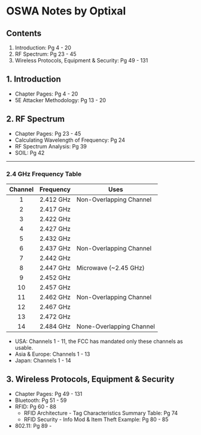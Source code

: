 # OSWA Notes by Optixal

## Contents
1. Introduction: Pg 4 - 20
2. RF Spectrum: Pg 23 - 45
3. Wireless Protocols, Equipment & Security: Pg 49 - 131

## 1. Introduction
* Chapter Pages: Pg 4 - 20
* 5E Attacker Methodology: Pg 13 - 20

## 2. RF Spectrum
* Chapter Pages: Pg 23 - 45
* Calculating Wavelength of Frequency: Pg 24
* RF Spectrum Analysis: Pg 39
* SOIL: Pg 42
---
### 2.4 GHz Frequency Table

| Channel | Frequency | Uses
|:-------:| ---------:| -----------------------
| 1       | 2.412 GHz | Non-Overlapping Channel
| 2       | 2.417 GHz |
| 3       | 2.422 GHz |
| 4       | 2.427 GHz |
| 5       | 2.432 GHz |
| 6       | 2.437 GHz | Non-Overlapping Channel
| 7       | 2.442 GHz |
| 8       | 2.447 GHz | Microwave (~2.45 GHz)
| 9       | 2.452 GHz |
| 10      | 2.457 GHz |
| 11      | 2.462 GHz | Non-Overlapping Channel
| 12      | 2.467 GHz |
| 13      | 2.472 GHz |
| 14      | 2.484 GHz | None-Overlapping Channel

* USA: Channels 1 - 11, the FCC has mandated only these channels as usable.
* Asia & Europe: Channels 1 - 13
* Japan: Channels 1 - 14

## 3. Wireless Protocols, Equipment & Security
* Chapter Pages: Pg 49 - 131
* Bluetooth: Pg 51 - 59
* RFID: Pg 60 - 88
  * RFID Architecture - Tag Characteristics Summary Table: Pg 74
  * RFID Security - Info Mod & Item Theft Example: Pg 80 - 85
* 802.11: Pg 89 - 

